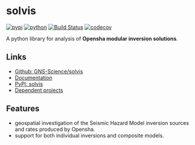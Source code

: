 # solvis

[![pypi](https://img.shields.io/pypi/v/solvis.svg)](https://pypi.org/project/solvis/)
[![python](https://img.shields.io/pypi/pyversions/solvis.svg)](https://pypi.org/project/solvis/)
[![Build Status](https://github.com/GNS-Science/solvis/actions/workflows/dev.yml/badge.svg)](https://github.com/GNS-Science/solvis/actions/workflows/dev.yml)
[![codecov](https://codecov.io/gh/GNS-Science/solvis/branch/main/graphs/badge.svg)](https://codecov.io/github/GNS-Science/solvis)

A python library for analysis of **Opensha modular inversion solutions**.

## Links

 - [Github: GNS-Science/solvis](https://github.com/GNS-Science/solvis)
 - [Documentation](https://gns-science.github.io/solvis/)
 - [PyPI: solvis](https://pypi.org/project/solvis/)
 - [Dependent projects](https://github.com/GNS-Science/solvis/network/dependents)

## Features

 - geospatial investigation of the Seismic Hazard Model inversion sources and rates produced by Opensha.
 - support for both individual inversions and composite models.

